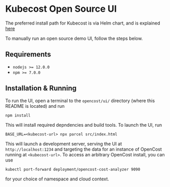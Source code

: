 # Kubecost Open Source UI
The preferred install path for Kubecost is via Helm chart, and is explained [here](http://docs.kubecost.com/install)

To manually run an open source demo UI, follow the steps below.

## Requirements

* `nodejs >= 12.0.0`
* `npm >= 7.0.0`

## Installation & Running
To run the UI, open a terminal to the `opencost/ui/` directory (where this README is located) and run

```
npm install
```

This will install required depndencies and build tools. To launch the UI, run

```
BASE_URL=<kubecost-url> npx parcel src/index.html
```

This will launch a development server, serving the UI at `http://localhost:1234` and targeting the data for an instance of
OpenCost running at `<kubecost-url>`. To access an arbitrary OpenCost install, you can use

```
kubectl port-forward deployment/opencost-cost-analyzer 9090
```

for your choice of namespace and cloud context.
